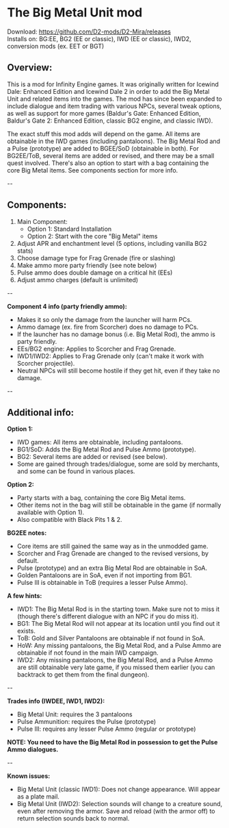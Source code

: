 # The Big Metal Unit mod
Download: https://github.com/D2-mods/D2-Mira/releases  
Installs on: BG:EE, BG2 (EE or classic), IWD (EE or classic), IWD2, conversion mods (ex. EET or BGT)


Overview:
-

This is a mod for Infinity Engine games. It was originally written for Icewind Dale: Enhanced Edition and Icewind Dale 2 in order to add the Big Metal Unit and related items into the games. The mod has since been expanded to include dialogue and item trading with various NPCs, several tweak options, as well as support for more games (Baldur's Gate: Enhanced Edition, Baldur's Gate 2: Enhanced Edition, classic BG2 engine, and classic IWD).

The exact stuff this mod adds will depend on the game. All items are obtainable in the IWD games (including pantaloons). The Big Metal Rod and a Pulse (prototype) are added to BGEE/SoD (obtainable in both). For BG2EE/ToB, several items are added or revised, and there may be a small quest involved. There's also an option to start with a bag containing the core Big Metal items. See components section for more info.

--

Components:
-

1. Main Component:
	- Option 1: Standard Installation
	- Option 2: Start with the core "Big Metal" items
2. Adjust APR and enchantment level (5 options, including vanilla BG2 stats)
3. Choose damage type for Frag Grenade (fire or slashing)
4. Make ammo more party friendly (see note below)
5. Pulse ammo does double damage on a critical hit (EEs)
6. Adjust ammo charges (default is unlimited)

--

**Component 4 info (party friendly ammo):**
- Makes it so only the damage from the launcher will harm PCs.
- Ammo damage (ex. fire from Scorcher) does no damage to PCs.
- If the launcher has no damage bonus (i.e. Big Metal Rod), the ammo is party friendly.
- EEs/BG2 engine: Applies to Scorcher and Frag Grenade.
- IWD1/IWD2: Applies to Frag Grenade only (can't make it work with Scorcher projectile).
- Neutral NPCs will still become hostile if they get hit, even if they take no damage.

--

Additional info:
-

**Option 1:**
- IWD games: All items are obtainable, including pantaloons.
- BG1/SoD: Adds the Big Metal Rod and Pulse Ammo (prototype).
- BG2: Several items are added or revised (see below).
- Some are gained through trades/dialogue, some are sold by merchants, and some can be found in various places.

**Option 2:**
- Party starts with a bag, containing the core Big Metal items. 
- Other items not in the bag will still be obtainable in the game (if normally available with Option 1). 
- Also compatible with Black Pits 1 & 2.

**BG2EE notes:**
- Core items are still gained the same way as in the unmodded game.
- Scorcher and Frag Grenade are changed to the revised versions, by default.
- Pulse (prototype) and an extra Big Metal Rod are obtainable in SoA.
- Golden Pantaloons are in SoA, even if not importing from BG1.
- Pulse III is obtainable in ToB (requires a lesser Pulse Ammo).

**A few hints:**
- IWD1: The Big Metal Rod is in the starting town. Make sure not to miss it (though there's different dialogue with an NPC if you do miss it).
- BG1: The Big Metal Rod will not appear at its location until you find out it exists.
- ToB: Gold and Silver Pantaloons are obtainable if not found in SoA.
- HoW: Any missing pantaloons, the Big Metal Rod, and a Pulse Ammo are obtainable if not found in the main IWD campaign.
- IWD2: Any missing pantaloons, the Big Metal Rod, and a Pulse Ammo are still obtainable very late game, if you missed them earlier (you can backtrack to get them from the final dungeon).

--

**Trades info (IWDEE, IWD1, IWD2):**
- Big Metal Unit: requires the 3 pantaloons
- Pulse Ammunition: requires the Pulse (prototype)
- Pulse III: requires any lesser Pulse Ammo (regular or prototype)

**NOTE: You need to have the Big Metal Rod in possession to get the Pulse Ammo dialogues.**

--

**Known issues:**
- Big Metal Unit (classic IWD1): Does not change appearance. Will appear as a plate mail.
- Big Metal Unit (IWD2): Selection sounds will change to a creature sound, even after removing the armor. Save and reload (with the armor off) to return selection sounds back to normal.
